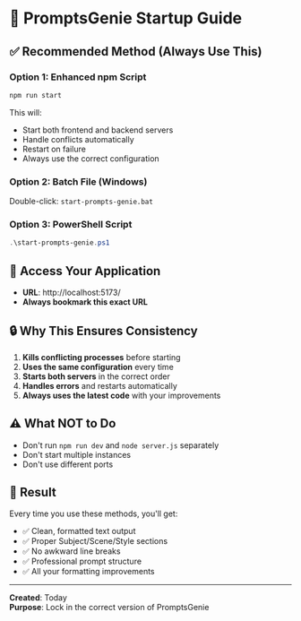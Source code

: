 # 🚀 PromptsGenie Startup Guide

## ✅ **Recommended Method (Always Use This)**

### Option 1: Enhanced npm Script
```bash
npm run start
```
This will:
- Start both frontend and backend servers
- Handle conflicts automatically
- Restart on failure
- Always use the correct configuration

### Option 2: Batch File (Windows)
Double-click: `start-prompts-genie.bat`

### Option 3: PowerShell Script
```powershell
.\start-prompts-genie.ps1
```

## 🎯 **Access Your Application**
- **URL**: http://localhost:5173/
- **Always bookmark this exact URL**

## 🔒 **Why This Ensures Consistency**

1. **Kills conflicting processes** before starting
2. **Uses the same configuration** every time
3. **Starts both servers** in the correct order
4. **Handles errors** and restarts automatically
5. **Always uses the latest code** with your improvements

## ⚠️ **What NOT to Do**
- Don't run `npm run dev` and `node server.js` separately
- Don't start multiple instances
- Don't use different ports

## 🎉 **Result**
Every time you use these methods, you'll get:
- ✅ Clean, formatted text output
- ✅ Proper Subject/Scene/Style sections
- ✅ No awkward line breaks
- ✅ Professional prompt structure
- ✅ All your formatting improvements

---
**Created**: Today  
**Purpose**: Lock in the correct version of PromptsGenie